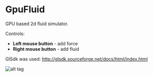 # GpuFluid

GPU based 2d fluid simulator.

Controls:

* **Left mouse button** - add force
* **Right mouse button** -  add fluid
	
GlSdk was used: http://glsdk.sourceforge.net/docs/html/index.html

![alt tag](https://raw.github.com/iodiot/GpuFluid/master/ScreenShots/1.png)